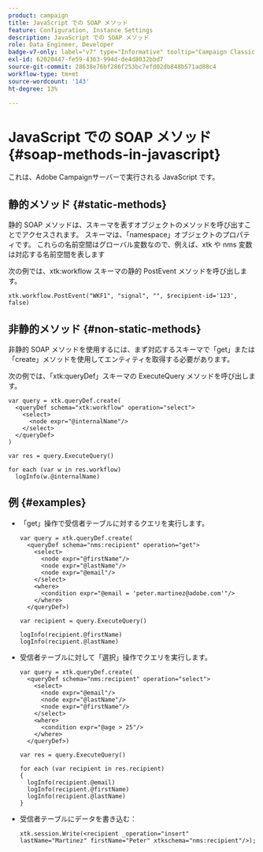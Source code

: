 ```yaml
---
product: campaign
title: JavaScript での SOAP メソッド
feature: Configuration, Instance Settings
description: JavaScript での SOAP メソッド
role: Data Engineer, Developer
badge-v7-only: label="v7" type="Informative" tooltip="Campaign Classic v7 にのみ適用されます"
exl-id: 62020447-fe59-4363-994d-de4d8032bbd7
source-git-commit: 28638e76bf286f253bc7efd02db848b571ad88c4
workflow-type: tm+mt
source-wordcount: '143'
ht-degree: 13%

---
```


# JavaScript での SOAP メソッド{#soap-methods-in-javascript}

これは、Adobe Campaignサーバーで実行される JavaScript です。

## 静的メソッド {#static-methods}

静的 SOAP メソッドは、スキーマを表すオブジェクトのメソッドを呼び出すことでアクセスされます。 スキーマは、「namespace」オブジェクトのプロパティです。 これらの名前空間はグローバル変数なので、例えば、xtk や nms 変数は対応する名前空間を表します

次の例では、xtk:workflow スキーマの静的 PostEvent メソッドを呼び出します。

```
xtk.workflow.PostEvent("WKF1", "signal", "", $recipient-id='123', false) 
```

## 非静的メソッド {#non-static-methods}

非静的 SOAP メソッドを使用するには、まず対応するスキーマで「get」または「create」メソッドを使用してエンティティを取得する必要があります。

次の例では、「xtk:queryDef」スキーマの ExecuteQuery メソッドを呼び出します。

```
var query = xtk.queryDef.create(
  <queryDef schema="xtk:workflow" operation="select">
    <select>
      <node expr="@internalName"/>
    </select>
  </queryDef>
)

var res = query.ExecuteQuery()

for each (var w in res.workflow) 
  logInfo(w.@internalName)
```

## 例 {#examples}

* 「get」操作で受信者テーブルに対するクエリを実行します。

  ```
  var query = xtk.queryDef.create(  
    <queryDef schema="nms:recipient" operation="get">    
      <select>      
        <node expr="@firstName"/>      
        <node expr="@lastName"/>      
        <node expr="@email"/>    
      </select>    
      <where>      
        <condition expr="@email = 'peter.martinez@adobe.com'"/>    
      </where>  
    </queryDef>)
  
  var recipient = query.ExecuteQuery()
  
  logInfo(recipient.@firstName)
  logInfo(recipient.@lastName)
  ```

* 受信者テーブルに対して「選択」操作でクエリを実行します。

  ```
  var query = xtk.queryDef.create(  
    <queryDef schema="nms:recipient" operation="select">    
      <select>      
        <node expr="@email"/>      
        <node expr="@lastName"/>      
        <node expr="@firstName"/>    
      </select>    
      <where>      
        <condition expr="@age > 25"/>    
      </where>    
    </queryDef>)
  
  var res = query.ExecuteQuery()
  
  for each (var recipient in res.recipient) 
  {  
    logInfo(recipient.@email)  
    logInfo(recipient.@firstName)  
    logInfo(recipient.@lastName)
  }
  ```

* 受信者テーブルにデータを書き込む：

  ```
  xtk.session.Write(<recipient _operation="insert" lastName="Martinez" firstName="Peter" xtkschema="nms:recipient"/>);
  ```
